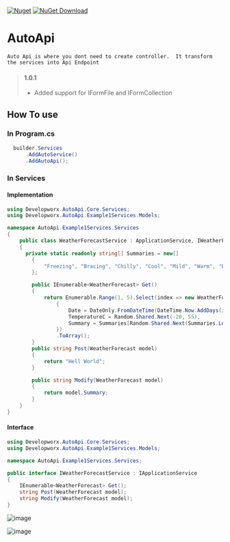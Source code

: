 [![Nuget](https://github.com/dadotnetkid/AutoApi/actions/workflows/main.yml/badge.svg)](https://github.com/dadotnetkid/AutoApi/actions/workflows/main.yml)
[![NuGet Download](https://img.shields.io/nuget/dt/Developworx.AutoApi.Core.svg?style=flat-square)](https://www.nuget.org/packages/Developworx.AutoApi.Core)





# AutoApi
`Auto Api is where you dont need to create controller. 
It transform the services into Api Endpoint
`
> #### 1.0.1
> 
> - Added support for IFormFile and IFormCollection



## How To use

### In Program.cs

``` Program.cs
  builder.Services
      .AddAutoService()
      .AddAutoApi();
```
### In Services

#### Implementation
```c#
using Developworx.AutoApi.Core.Services;
using Developworx.AutoApi.Example1Services.Models;

namespace AutoApi.Example1Services.Services
{
    public class WeatherForecastService : ApplicationService, IWeatherForecastService
    {
      private static readonly string[] Summaries = new[]
        {
            "Freezing", "Bracing", "Chilly", "Cool", "Mild", "Warm", "Balmy", "Hot", "Sweltering", "Scorching"
        };

        public IEnumerable<WeatherForecast> Get()
        {
            return Enumerable.Range(1, 5).Select(index => new WeatherForecast
                {
                    Date = DateOnly.FromDateTime(DateTime.Now.AddDays(index)),
                    TemperatureC = Random.Shared.Next(-20, 55),
                    Summary = Summaries[Random.Shared.Next(Summaries.Length)]
                })
                .ToArray();
        }
        public string Post(WeatherForecast model)
        {
            return "Hell World";
        }

        public string Modify(WeatherForecast model)
        {
            return model.Summary;
        }
    }
}

```


#### Interface
```c#
using Developworx.AutoApi.Core.Services;
using Developworx.AutoApi.Example1Services.Models;

namespace AutoApi.Example1Services.Services;

public interface IWeatherForecastService : IApplicationService
{
    IEnumerable<WeatherForecast> Get();
    string Post(WeatherForecast model);
    string Modify(WeatherForecast model);
}

```
![image](https://github.com/dadotnetkid/AutoApi/assets/13300183/44f4c231-55c8-4775-a70b-e70d92ca66c6)

![image](https://github.com/dadotnetkid/AutoApi/assets/13300183/d6904057-c2f4-4045-a89e-f1e69f34c7e3)

